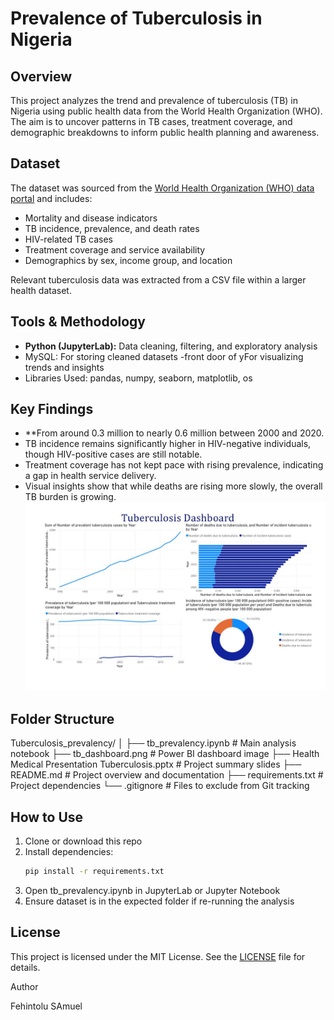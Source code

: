 # Prevalence of Tuberculosis in Nigeria

## Overview
This project analyzes the trend and prevalence of tuberculosis (TB) in Nigeria using public health data from the World Health Organization (WHO). The aim is to uncover patterns in TB cases, treatment coverage, and demographic breakdowns to inform public health planning and awareness.

## Dataset
The dataset was sourced from the [World Health Organization (WHO) data portal](https://www.who.int/data) and includes:
- Mortality and disease indicators
- TB incidence, prevalence, and death rates
- HIV-related TB cases
- Treatment coverage and service availability
- Demographics by sex, income group, and location

Relevant tuberculosis data was extracted from a CSV file within a larger health dataset.

## Tools & Methodology
- **Python (JupyterLab):** Data cleaning, filtering, and exploratory analysis
- MySQL: For storing cleaned datasets
-front door of yFor visualizing trends and insights
- Libraries Used: pandas, numpy, seaborn, matplotlib, os

## Key Findings
- **From around 0.3 million to nearly 0.6 million between 2000 and 2020.
- TB incidence remains significantly higher in HIV-negative individuals, though HIV-positive cases are still notable.
- Treatment coverage has not kept pace with rising prevalence, indicating a gap in health service delivery.
- Visual insights show that while deaths are rising more slowly, the overall TB burden is growing.
  ![Dashboard Overview](Tuberculosis_prevalency/tb_dashboard.jpg)

## Folder Structure

Tuberculosis_prevalency/
│
├── tb_prevalency.ipynb                                      # Main analysis notebook
├── tb_dashboard.png                                         # Power BI dashboard image
├── Health Medical Presentation Tuberculosis.pptx            # Project summary slides
├── README.md                                                # Project overview and documentation
├── requirements.txt                                         # Project dependencies
└── .gitignore                                               # Files to exclude from Git tracking

## How to Use
1. Clone or download this repo
2. Install dependencies:
   ```bash
   pip install -r requirements.txt

 3. Open tb_prevalency.ipynb in JupyterLab or Jupyter Notebook
 4. Ensure dataset is in the expected folder if re-running the analysis

## License
This project is licensed under the MIT License. See the [LICENSE](LICENSE) file for details.

Author

Fehintolu SAmuel
